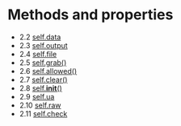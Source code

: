 # Methods and properties

* 2.2 [self.data](data.md)
* 2.3 [self.output](output.md)
* 2.4 [self.file](file.md)
* 2.5 [self.grab()](grab.md)
* 2.6 [self.allowed()](allowed.md)
* 2.7 [self.clear()](clear.md)
* 2.8 [self.__init__()](init.md)
* 2.9 [self.ua](ua.md)
* 2.10 [self.raw](raw.md)
* 2.11 [self.check](check.md)